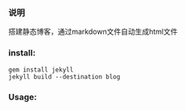 ### 说明 ###
搭建静态博客，通过markdown文件自动生成html文件
### install: ###
    gem install jekyll
    jekyll build --destination blog
### Usage: ###